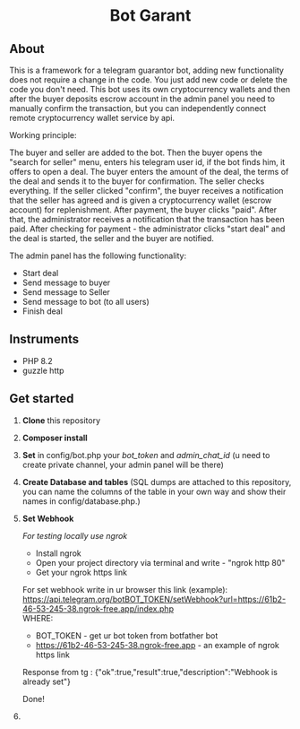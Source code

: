 <h1 align="center"><strong>Bot Garant</strong></h1>

## About
This is a framework for a telegram guarantor bot, adding new functionality does not require a change in the code. You just add new code or delete the code you don't need.
This bot uses its own cryptocurrency wallets and then after the buyer deposits escrow account in the admin panel you need to manually confirm the transaction, but you can independently connect remote cryptocurrency wallet service by api.

Working principle:

The buyer and seller are added to the bot. Then the buyer opens the "search for seller" menu, enters his telegram user id, if the bot finds him, it offers to open a deal. The buyer enters the amount of the deal, the terms of the deal and sends it to the buyer for confirmation. The seller checks everything. If the seller clicked "confirm", the buyer receives a notification that the seller has agreed and is given a cryptocurrency wallet (escrow account) for replenishment. After payment, the buyer clicks "paid". After that, the administrator receives a notification that the transaction has been paid. After checking for payment - the administrator clicks "start deal" and the deal is started, the seller and the buyer are notified.

The admin panel has the following functionality:
- Start deal
- Send message to buyer
- Send message to Seller
- Send message to bot (to all users)
- Finish deal

## Instruments

- PHP 8.2
- guzzle http

## Get started
1) **Clone** this repository
2) **Composer install**
3) **Set** in config/bot.php your *bot_token* and *admin_chat_id* (u need to create private channel, your admin panel will be there)
4) **Create Database and tables** (SQL dumps are attached to this repository, you can name the columns of the table in your own way and show their names in config/database.php.)
3) **Set Webhook**
   
   *For testing locally use ngrok*
   - Install ngrok
   - Open your project directory via terminal and write - "ngrok http 80"
   - Get your ngrok https link
   
    For set webhook write in ur browser this link (example):<br>
https://api.telegram.org/botBOT_TOKEN/setWebhook?url=https://61b2-46-53-245-38.ngrok-free.app/index.php
    <br>WHERE: 
    - BOT_TOKEN - get ur bot token from botfather bot
    - https://61b2-46-53-245-38.ngrok-free.app - an example of ngrok https link
   
   Response from tg : {"ok":true,"result":true,"description":"Webhook is already set"}
    
    Done!

4) 
